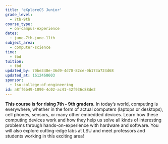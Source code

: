 ```yaml
---
title: 'eXploreCS Junior'
grade_level:
  - 7th-9th
course_type:
  - on-campus-experience
dates:
  - june-7th-june-11th
subject_area:
  - computer-science
time:
  - tbd
tuition:
  - tbd
updated_by: 70be348e-36d9-4d70-82ce-0b173a724d68
updated_at: 1612468603
sponsor:
  - lsu-college-of-engineering
id: a8ff6b49-1090-4c02-ac41-42f936c88de2
---
```

<b>This course is for rising 7th - 9th graders.</b> In today’s world, computing is everywhere, whether in the form of actual computers (laptops or desktops), cell phones, sensors, or many other embedded devices. Learn how these computing devices work and how they help us solve all kinds of interesting problems through hands-on-experience with hardware and software. You will also explore cutting-edge labs at LSU and meet professors and students working in this exciting area!